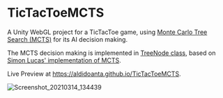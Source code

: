 # TicTacToeMCTS
A Unity WebGL project for a TicTacToe game, using [Monte Carlo Tree Search (MCTS)](https://en.wikipedia.org/wiki/Monte_Carlo_tree_search) for its AI decision making.

The MCTS decision making is implemented in [TreeNode class](https://github.com/aldidoanta/TicTacToeMCTS/blob/master/Assets/Scripts/MCTS/TreeNode.cs), based on [Simon Lucas' implementation of MCTS](https://web.archive.org/web/20151213012727/http://mcts.ai/code/java.html).

Live Preview at https://aldidoanta.github.io/TicTacToeMCTS.

![Screenshot_20210314_134439](https://user-images.githubusercontent.com/4391973/111059903-86385b80-84cb-11eb-8813-c263e46cb282.png)
